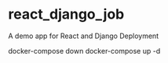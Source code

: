 # react_django_job
A demo app for React and Django Deployment

docker-compose down
docker-compose up -d
